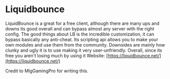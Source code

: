# Liquidbounce

LiquidBounce is a great for a free client, although there are many ups and downs its good overall and can bypass almost any server with the right config. The good things about LB is the incredible customization, it can bypass basically any anti-cheat. Its scripting api allows you to make your own modules and use them from the community. Downsides are mainly how clunky and ugly it is to use making it very user-unfriendly. Overall, since its free you aren't losing much by using it Website: [https://liquidbounce.net/](https://liquidbounce.net/)

Credit to MlgGamingPro for writing this.  


